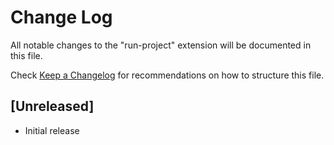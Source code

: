 # Change Log

All notable changes to the "run-project" extension will be documented in this file.

Check [Keep a Changelog](http://keepachangelog.com/) for recommendations on how to structure this file.

## [Unreleased]

- Initial release